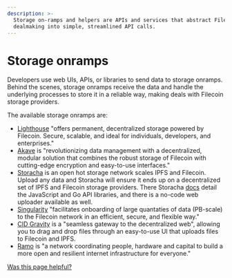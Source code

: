 ```yaml
---
description: >-
  Storage on-ramps and helpers are APIs and services that abstract Filecoin
  dealmaking into simple, streamlined API calls.
---
```


# Storage onramps

Developers use web UIs, APIs, or libraries to send data to storage onramps. Behind the scenes, storage onramps receive the data and handle the underlying processes to store it in a reliable way, making deals with Filecoin storage providers.

The available storage onramps are: 

* [Lighthouse](https://lighthouse.storage/) "offers permanent, decentralized storage powered by Filecoin. Secure, scalable, and ideal for individuals, developers, and enterprises."
* [Akave](https://www.akave.ai/) is "revolutionizing data management with a decentralized, modular solution that combines the robust storage of Filecoin with cutting-edge encryption and easy-to-use interfaces."  
* [Storacha](https://storacha.network/) is an open hot storage network scales IPFS and Filecoin. Upload any data and Storacha will ensure it ends up on a decentralized set of IPFS and Filecoin storage providers. There Storacha [docs](https://docs.storacha.network/) detail the JavaScript and Go API libraries, and there is a no-code web uploader available as well.
* [Singularity](https://singularity.storage/) "facilitates onboarding of large quantaties of data (PB-scale) to the Filecoin network in an efficient, secure, and flexible way."
* [CID Gravity](https://www.cidgravity.com/) is a "seamless gateway to the decentralized web", allowing you to drag and drop files through an easy-to-use UI that uploads files to Filecoin and IPFS.  
* [Ramo](https://www.ramo.io/) is "a network coordinating people, hardware and capital to build a more open and resilient internet infrastructure for everyone."  

[Was this page helpful?](https://airtable.com/apppq4inOe4gmSSlk/pagoZHC2i1iqgphgl/form?prefill\_Page+URL=https://docs.filecoin.io/basics/how-storage-works/storage-onramps)

